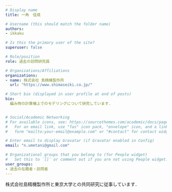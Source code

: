 ```yaml
---
# Display name
title: 一角　佳成

# Username (this should match the folder name)
authors:
- ikkaku

# Is this the primary user of the site?
superuser: false

# Role/position
role: 過去の訪問研究員

# Organizations/Affiliations
organizations:
- name: 株式会社 島精機製作所
  url: "https://www.shimaseiki.co.jp/"

# Short bio (displayed in user profile at end of posts)
bio: 
  編み物の計算機上でのモデリングについて研究しています.


# Social/Academic Networking
# For available icons, see: https://sourcethemes.com/academic/docs/page-builder/#icons
#   For an email link, use "fas" icon pack, "envelope" icon, and a link in the
#   form "mailto:your-email@example.com" or "#contact" for contact widget.

# Enter email to display Gravatar (if Gravatar enabled in Config)
email: "n.umetani@gmail.com"

# Organizational groups that you belong to (for People widget)
#   Set this to `[]` or comment out if you are not using People widget.
user_groups:
- 過去の在籍者・訪問者
---
```


株式会社島精機製作所と東京大学との共同研究に従事しています．







